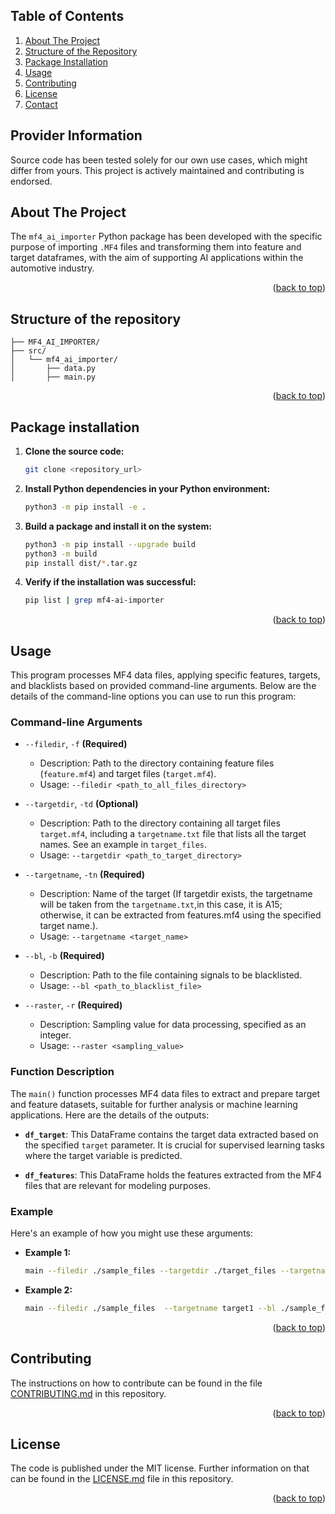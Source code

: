 <!-- SPDX-FileCopyrightText: Copyright (c) 2024 MBition GmbH. -->
<!-- SPDX-License-Identifier: MIT -->

<!-- TABLE OF CONTENTS -->
<h2>Table of Contents</h2>
<ol>
  <li><a href="#about-the-project">About The Project</a></li>
  <li><a href="#structure-of-the-repository">Structure of the Repository</a></li>
  <li><a href="#package-installation">Package Installation</a></li>
  <li><a href="#usage">Usage</a></li>
  <li><a href="#contributing">Contributing</a></li>
  <li><a href="#license">License</a></li>
  <li><a href="#contact">Contact</a></li>
</ol>

## Provider Information

<!-- Disclaimler -->
Source code has been tested solely for our own use cases, which might differ from yours.
This project is actively maintained and contributing is endorsed.

<!-- ABOUT THE PROJECT -->
## About The Project
The `mf4_ai_importer` Python package has been developed with the specific purpose of importing  `.MF4` files and transforming them into feature and target dataframes, with the aim of supporting AI applications within the automotive industry. 

<p align="right">(<a href="#readme-top">back to top</a>)</p>

## Structure of the repository
```plaintext
├── MF4_AI_IMPORTER/
├── src/
│   └── mf4_ai_importer/
│       ├── data.py
│       ├── main.py
```
   <p align="right">(<a href="#readme-top">back to top</a>)</p>

## Package installation
1. **Clone the source code:**
   ```bash
   git clone <repository_url>
   ```

2. **Install Python dependencies in your Python environment:**
   ```bash
   python3 -m pip install -e .
   ```

3. **Build a package and install it on the system:**
   ```bash
   python3 -m pip install --upgrade build
   python3 -m build
   pip install dist/*.tar.gz
   ```

4. **Verify if the installation was successful:**
   ```bash
   pip list | grep mf4-ai-importer
   ```

   <p align="right">(<a href="#readme-top">back to top</a>)</p>


<!-- USAGE EXAMPLES -->
## Usage

This program processes MF4 data files, applying specific features, targets, and blacklists based on provided command-line arguments. Below are the details of the command-line options you can use to run this program:

### Command-line Arguments

- `--filedir`, `-f` **(Required)**
  - Description: Path to the directory containing feature files (`feature.mf4`) and target files (`target.mf4`).
  - Usage: `--filedir <path_to_all_files_directory>`

- `--targetdir`, `-td` **(Optional)**
  - Description: Path to the directory containing all target files `target.mf4`, including a `targetname.txt` file that lists all the target names. See an example in `target_files`.
  - Usage: `--targetdir <path_to_target_directory>`

- `--targetname`, `-tn` **(Required)**
  - Description: Name of the target (If targetdir exists, the targetname will be taken from the `targetname.txt`,in this case, it is A15; otherwise, it can be extracted from features.mf4 using the specified target name.).
  - Usage: `--targetname <target_name>`

- `--bl`, `-b` **(Required)**
  - Description: Path to the file containing signals to be blacklisted.
  - Usage: `--bl <path_to_blacklist_file>`

- `--raster`, `-r` **(Required)**
  - Description: Sampling value for data processing, specified as an integer.
  - Usage: `--raster <sampling_value>`


### Function Description

The `main()` function processes MF4 data files to extract and prepare target and feature datasets, suitable for further analysis or machine learning applications. Here are the details of the outputs:

- **`df_target`**: This DataFrame contains the target data extracted based on the specified `target` parameter. It is crucial for supervised learning tasks where the target variable is predicted.

- **`df_features`**: This DataFrame holds the features extracted from the MF4 files that are relevant for modeling purposes. 

### Example

Here's an example of how you might use these arguments:

- **Example 1:**

   ```bash
   main --filedir ./sample_files --targetdir ./target_files --targetname A15 --bl ./sample_files/blacklist.csv --raster 5 
   
   ```

- **Example 2:**

   ```bash
   main --filedir ./sample_files  --targetname target1 --bl ./sample_files/blacklist.csv --raster 5 
   ```
   <p align="right">(<a href="#readme-top">back to top</a>)</p>

## Contributing
The instructions on how to contribute can be found in the file [CONTRIBUTING.md](./CONTRIBUTING.md) in this repository.
   <p align="right">(<a href="#readme-top">back to top</a>)</p>

## License
The code is published under the MIT license. Further information on that can be found in the [LICENSE.md](./LICENSE.md) file in this repository.
   <p align="right">(<a href="#readme-top">back to top</a>)</p>
